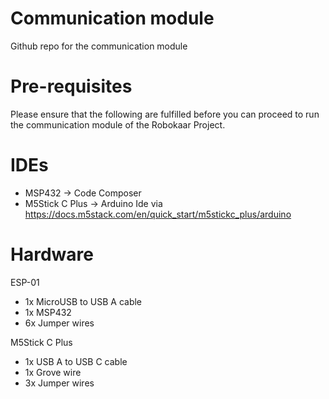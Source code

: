 # Communication module
Github repo for the communication module

# Pre-requisites
Please ensure that the following are fulfilled before you can proceed to run the communication module of the Robokaar Project.

# IDEs
- MSP432 -> Code Composer
- M5Stick C Plus -> Arduino Ide via https://docs.m5stack.com/en/quick_start/m5stickc_plus/arduino 

# Hardware
ESP-01
- 1x MicroUSB to USB A cable
- 1x MSP432 
- 6x Jumper wires

M5Stick C Plus 
- 1x USB A to USB C cable
- 1x Grove wire
- 3x Jumper wires
